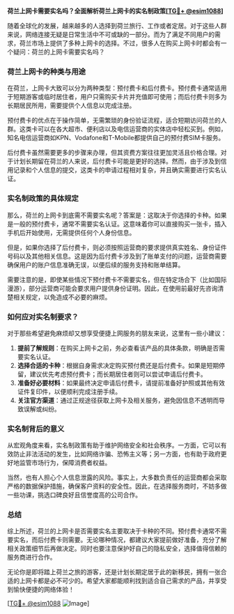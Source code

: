 **荷兰上网卡需要实名吗？全面解析荷兰上网卡的实名制政策[[TG💪+ @esim1088](https://t.me/s/esim1088)]**

随着全球化的发展，越来越多的人选择到荷兰旅行、工作或者定居。对于这些人群来说，网络连接无疑是日常生活中不可或缺的一部分。而为了满足不同用户的需求，荷兰市场上提供了多种上网卡的选择。不过，很多人在购买上网卡时都会有一个疑问：荷兰的上网卡需要实名吗？

### 荷兰上网卡的种类与用途

在荷兰，上网卡大致可以分为两种类型：预付费卡和后付费卡。预付费卡通常适用于短期游客或临时居住者，用户只需购买卡片并充值即可使用；而后付费卡则多为长期居民所用，需要提供个人信息以完成注册。

预付费卡的优点在于操作简单，无需繁琐的身份验证流程，适合短期访问荷兰的人群。这类卡可以在各大超市、便利店以及电信运营商的实体店中轻松买到。例如，知名电信运营商如KPN、Vodafone和T-Mobile都提供自己的预付费SIM卡服务。

后付费卡虽然需要更多的步骤来办理，但其资费方案往往更加灵活且价格合理。对于计划长期留在荷兰的人来说，后付费卡可能是更好的选择。然而，由于涉及到信用记录和个人信息的提交，这类卡的申请过程相对复杂，并且确实需要进行实名认证。

### 实名制政策的具体规定

那么，荷兰的上网卡到底需不需要实名呢？答案是：这取决于你选择的卡种。如果是一般的预付费卡，通常不需要实名认证。这意味着你可以直接购买一张卡，插入手机后开始使用，无需提供任何个人身份信息。

但是，如果你选择了后付费卡，则必须按照运营商的要求提供真实姓名、身份证件号码以及其他相关信息。这是因为后付费卡涉及到了账单支付的问题，运营商需要确保用户的账户信息准确无误，以便后续的服务支持和账单结算。

需要注意的是，即使某些情况下预付费卡不需要实名，但在特定场合下（比如国际漫游），部分运营商可能会要求用户提供身份证明。因此，在使用前最好先咨询清楚相关规定，以免造成不必要的麻烦。

### 如何应对实名制要求？

对于那些希望避免麻烦却又想享受便捷上网服务的朋友来说，这里有一些小建议：

1. **提前了解规则**：在购买上网卡之前，务必查看该产品的具体条款，明确是否需要实名认证。
2. **选择合适的卡种**：根据自身需求决定购买预付费还是后付费卡。如果是短期停留，建议优先考虑预付费卡；而长期居住者则可以尝试申请后付费卡。
3. **准备好必要材料**：如果最终决定申请后付费卡，请提前准备好护照或其他有效证件复印件，以便顺利完成注册手续。
4. **关注官方渠道**：通过正规途径获取上网卡及相关服务，避免因信息不透明而导致误解或纠纷。

### 实名制背后的意义

从宏观角度来看，实名制政策有助于维护网络安全和社会秩序。一方面，它可以有效防止非法活动的发生，比如网络诈骗、恐怖主义等；另一方面，也有助于政府更好地监管市场行为，保障消费者权益。

当然，也有人担心个人信息泄露的风险。事实上，大多数负责任的运营商都会采取严格的数据保护措施，确保客户资料的安全性。因此，在选择服务商时，不妨多做一些功课，挑选口碑良好且信誉度高的公司合作。

### 总结

综上所述，荷兰的上网卡是否需要实名主要取决于卡种的不同。预付费卡通常不需要实名，而后付费卡则需要。无论哪种情况，都建议大家提前做好准备，充分了解相关政策细节后再做决定。同时也要注意保护好自己的隐私安全，选择值得信赖的服务商进行合作。

无论你是即将踏上荷兰之旅的游客，还是计划长期定居于此的新移民，拥有一张合适的上网卡都是必不可少的。希望大家都能顺利找到适合自己需求的产品，并享受到愉快便捷的网络体验！

[[TG💪+ @esim1088](https://t.me/s/esim1088) ![Image](https://i.postimg.cc/4NQfJmqS/Snipaste-2025-05-13-00-14-12.png)]